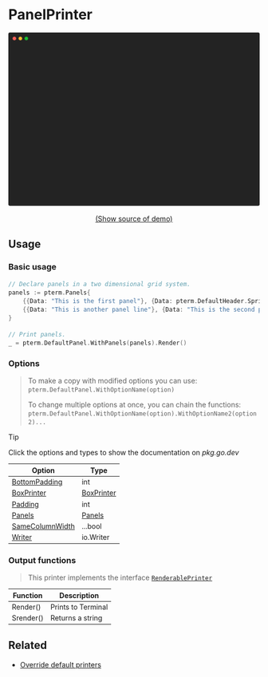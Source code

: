 # PanelPrinter

<!--
Replace all of the following strings with the current printer.
     panel Panel PanelPrinter DefaultPanel
-->

![PanelPrinter Example](https://raw.githubusercontent.com/pterm/pterm/master/_examples/panel/animation.svg)

<p align="center"><a href="https://github.com/forvitinn/pterm/blob/master/_examples/panel/main.go" target="_blank">(Show source of demo)</a></p>

## Usage

### Basic usage

```go
// Declare panels in a two dimensional grid system.
panels := pterm.Panels{
    {{Data: "This is the first panel"}, {Data: pterm.DefaultHeader.Sprint("Hello, World!")}, {Data: "This\npanel\ncontains\nmultiple\nlines"}},
    {{Data: "This is another panel line"}, {Data: "This is the second panel\nwith a new line"}},
}

// Print panels.
_ = pterm.DefaultPanel.WithPanels(panels).Render()
```

### Options

> To make a copy with modified options you can use:
> `pterm.DefaultPanel.WithOptionName(option)`
>
> To change multiple options at once, you can chain the functions:
> `pterm.DefaultPanel.WithOptionName(option).WithOptionName2(option2)...`

> [!TIP]
> Click the options and types to show the documentation on _pkg.go.dev_

| Option                                                                                        | Type                                                               |
| --------------------------------------------------------------------------------------------- | ------------------------------------------------------------------ |
| [BottomPadding](https://pkg.go.dev/github.com/forvitinn/pterm#PanelPrinter.WithBottomPadding)     | int                                                                |
| [BoxPrinter](https://pkg.go.dev/github.com/forvitinn/pterm#PanelPrinter.WithBoxPrinter)           | [BoxPrinter](https://pkg.go.dev/github.com/forvitinn/pterm#BoxPrinter) |
| [Padding](https://pkg.go.dev/github.com/forvitinn/pterm#PanelPrinter.WithPadding)                 | int                                                                |
| [Panels](https://pkg.go.dev/github.com/forvitinn/pterm#PanelPrinter.WithPanels)                   | [Panels](https://pkg.go.dev/github.com/forvitinn/pterm#Panels)         |
| [SameColumnWidth](https://pkg.go.dev/github.com/forvitinn/pterm#PanelPrinter.WithSameColumnWidth) | ...bool                                                            |
| [Writer](https://pkg.go.dev/github.com/forvitinn/pterm#PanelPrinter.WithWriter)                   | io.Writer                                                          |

### Output functions

> This printer implements the interface [`RenderablePrinter`](https://github.com/forvitinn/pterm/blob/master/interface_renderable_printer.go)

| Function  | Description        |
| --------- | ------------------ |
| Render()  | Prints to Terminal |
| Srender() | Returns a string   |

## Related

- [Override default printers](docs/customizing/override-default-printer.md)
